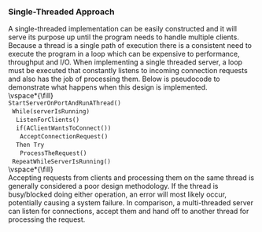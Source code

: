 ### Single-Threaded Approach

A single-threaded implementation can be easily constructed and it will serve its purpose up until the program needs to handle multiple clients. Because a thread is a single path of execution there is a consistent need to execute the program in a loop which can be expensive to performance, throughput and I/O. When implementing a single threaded server, a loop must be executed that constantly listens to incoming connection requests and also has the job of processing them. Below is pseudocode to demonstrate what happens when this design is implemented.      
\vspace*{\fill}   
`StartServerOnPortAndRunAThread()`   
&nbsp;&nbsp;`While(serverIsRunning)`   
&nbsp;&nbsp;&nbsp;&nbsp;`ListenForClients()`   
&nbsp;&nbsp;&nbsp;&nbsp;`if(AClientWantsToConnect())`   
&nbsp;&nbsp;&nbsp;&nbsp;&nbsp;&nbsp;`AcceptConnectionRequest()`   
&nbsp;&nbsp;&nbsp;&nbsp;`Then Try`   
&nbsp;&nbsp;&nbsp;&nbsp;&nbsp;&nbsp;`ProcessTheRequest()`   
&nbsp;&nbsp;`RepeatWhileServerIsRunning()`   
\vspace*{\fill}   
Accepting requests from clients and processing them on the same thread is generally considered a poor design methodology. If the thread is busy/blocked doing either operation, an error will most likely occur, potentially causing a system failure. In comparison, a multi-threaded server can listen for connections, accept them and hand off to another thread for processing the request.

